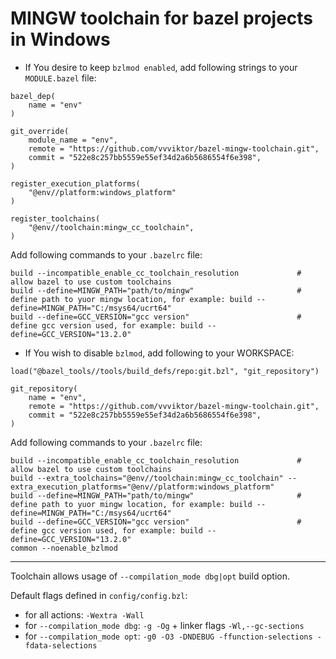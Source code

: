 # MINGW toolchain for bazel projects in Windows

- If You desire to keep `bzlmod enabled`, add following strings to your `MODULE.bazel` file:
```
bazel_dep(
    name = "env"
)

git_override(
    module_name = "env",
    remote = "https://github.com/vvviktor/bazel-mingw-toolchain.git",
    commit = "522e8c257bb5559e55ef34d2a6b5686554f6e398",
)

register_execution_platforms(
    "@env//platform:windows_platform"
)

register_toolchains(
    "@env//toolchain:mingw_cc_toolchain",
)
```

Add following commands to your `.bazelrc` file:
```
build --incompatible_enable_cc_toolchain_resolution             # allow bazel to use custom toolchains
build --define=MINGW_PATH="path/to/mingw"                       # define path to yuor mingw location, for example: build --define=MINGW_PATH="C:/msys64/ucrt64" 
build --define=GCC_VERSION="gcc version"                        # define gcc version used, for example: build --define=GCC_VERSION="13.2.0"
```
- If You wish to disable `bzlmod`, add following to your WORKSPACE:
```
load("@bazel_tools//tools/build_defs/repo:git.bzl", "git_repository")

git_repository(
    name = "env",
    remote = "https://github.com/vvviktor/bazel-mingw-toolchain.git",
    commit = "522e8c257bb5559e55ef34d2a6b5686554f6e398",
)
```
Add following commands to your `.bazelrc` file:
```
build --incompatible_enable_cc_toolchain_resolution             # allow bazel to use custom toolchains
build --extra_toolchains="@env//toolchain:mingw_cc_toolchain" --extra_execution_platforms="@env//platform:windows_platform"
build --define=MINGW_PATH="path/to/mingw"                       # define path to yuor mingw location, for example: build --define=MINGW_PATH="C:/msys64/ucrt64" 
build --define=GCC_VERSION="gcc version"                        # define gcc version used, for example: build --define=GCC_VERSION="13.2.0"
common --noenable_bzlmod
```

---
Toolchain allows usage of `--compilation_mode dbg|opt` build option. 

Default flags defined in `config/config.bzl`:
- for all actions: `-Wextra -Wall`
- for `--compilation_mode dbg`: `-g -Og` + linker flags `-Wl,--gc-sections`
- for `--compilation_mode opt`: `-g0 -O3 -DNDEBUG -ffunction-selections -fdata-selections`